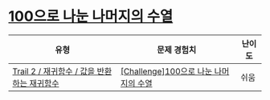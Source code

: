 # [100으로 나눈 나머지의 수열](https://www.codetree.ai/trails/complete/curated-cards/challenge-sequence-of-remainder-divided-by-100)

|유형|문제 경험치|난이도|
|---|---|---|
|[Trail 2 / 재귀함수 / 값을 반환하는 재귀함수](https://www.codetree.ai/trail-info/novice-mid/)|[[Challenge]100으로 나눈 나머지의 수열](https://www.codetree.ai/trails/complete/curated-cards/challenge-sequence-of-remainder-divided-by-100/)|쉬움|

